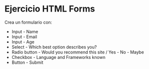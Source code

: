 # Ejercicio HTML Forms
Crea un formulario con:

- Input - Name
- Input - Email
- Input - Age
- Select - Which best option describes you?
- Radio button - Would you recommend this site / Yes - No - Maybe
- Checkbox - Language and Frameworks known
- Button - Submit
